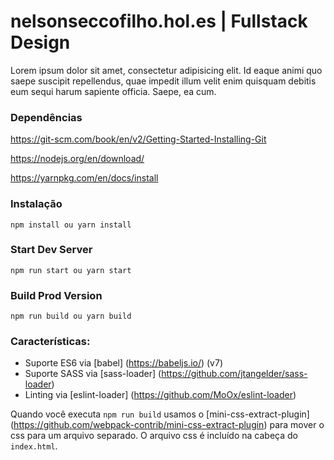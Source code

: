 # nelsonseccofilho.hol.es | Fullstack Design
Lorem ipsum dolor sit amet, consectetur adipisicing elit. Id eaque animi quo saepe suscipit repellendus, quae impedit illum velit enim quisquam debitis eum sequi harum sapiente officia. Saepe, ea cum.

### Dependências
https://git-scm.com/book/en/v2/Getting-Started-Installing-Git

https://nodejs.org/en/download/

https://yarnpkg.com/en/docs/install

### Instalação

```
npm install ou yarn install
```

### Start Dev Server

```
npm run start ou yarn start
```

### Build Prod Version

```
npm run build ou yarn build
```

### Características:

* Suporte ES6 via [babel] (https://babeljs.io/) (v7)
* Suporte SASS via [sass-loader] (https://github.com/jtangelder/sass-loader)
* Linting via [eslint-loader] (https://github.com/MoOx/eslint-loader)

Quando você executa `npm run build` usamos o [mini-css-extract-plugin] (https://github.com/webpack-contrib/mini-css-extract-plugin) para mover o css para um arquivo separado. O arquivo css é incluído na cabeça do `index.html`.

